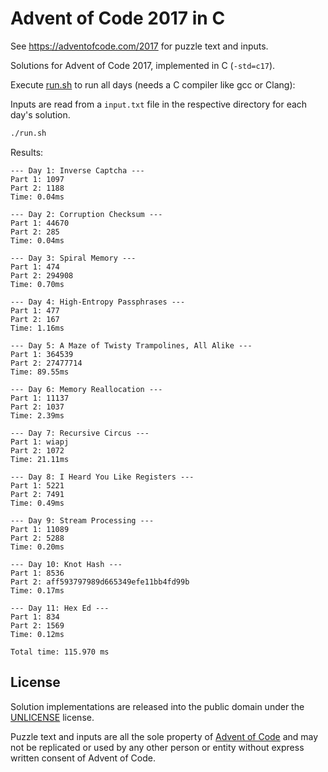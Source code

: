 # Advent of Code 2017 in C

See https://adventofcode.com/2017 for puzzle text and inputs.

Solutions for Advent of Code 2017, implemented in C (`-std=c17`).

Execute [run.sh](run.sh) to run all days (needs a C compiler like gcc or Clang):

Inputs are read from a `input.txt` file in the respective directory for each day's solution.


```sh 
./run.sh 
```

Results:

```
--- Day 1: Inverse Captcha ---
Part 1: 1097
Part 2: 1188
Time: 0.04ms

--- Day 2: Corruption Checksum ---
Part 1: 44670
Part 2: 285
Time: 0.04ms

--- Day 3: Spiral Memory ---
Part 1: 474
Part 2: 294908
Time: 0.70ms

--- Day 4: High-Entropy Passphrases ---
Part 1: 477
Part 2: 167
Time: 1.16ms

--- Day 5: A Maze of Twisty Trampolines, All Alike ---
Part 1: 364539
Part 2: 27477714
Time: 89.55ms

--- Day 6: Memory Reallocation ---
Part 1: 11137
Part 2: 1037
Time: 2.39ms

--- Day 7: Recursive Circus ---
Part 1: wiapj
Part 2: 1072
Time: 21.11ms

--- Day 8: I Heard You Like Registers ---
Part 1: 5221
Part 2: 7491
Time: 0.49ms

--- Day 9: Stream Processing ---
Part 1: 11089
Part 2: 5288
Time: 0.20ms

--- Day 10: Knot Hash ---
Part 1: 8536
Part 2: aff593797989d665349efe11bb4fd99b
Time: 0.17ms

--- Day 11: Hex Ed ---
Part 1: 834
Part 2: 1569
Time: 0.12ms

Total time: 115.970 ms
```

## License

Solution implementations are released into the public domain under the [UNLICENSE](/UNLICENSE) license.

Puzzle text and inputs are all the sole property of [Advent of Code](https://adventofcode.com/) and may not be replicated or used by any other person or entity without express written consent of Advent of Code.
